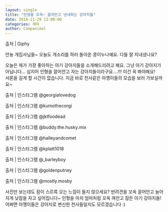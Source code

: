 ```yaml
---
layout: single
title: "인형을 꼬옥~ 끌어안고 낸내하는 강아지들"
date: 2018-11-29 12:00:00
categories: 재미
author: Companimal
---
```


출처 | Giphy

안뇽 개집사님들~ 오늘도 개소리를 하러 돌아온 콩이누나예요. 다들 잘 지내셨나요?

오늘은 제가 가장 좋아하는 아기 강아지들을 소개해드리려고 해요. 그냥 아기 강아지가 아닙니다... 심지어 인형을 끌어안고 자는 강아지들이라구요....!!! 이건 꼭 봐야해요!  
 서론을 길게 할 시간이 없습니다. 지금 바로 천사같은 아깽이들의 모습을 보러 가보실까요~

출처 | 인스타그램 @georgialovedog

출처 | 인스타그램 @kumothecorgi

출처 | 인스타그램 @jktfoodead

출처 | 인스타그램 @buddy.the.husky.mix

출처 | 인스타그램 @halleyandcomet

출처 | 인스타그램 @kplatt1018

출처 | 인스타그램 @\_barleyboy

출처 | 인스타그램 @goldenputney

출처 | 인스타그램 @mostly.mosby

사진만 보는데도 잠이 스르륵 오는 느낌이 들지 않으세요? 반려견을 꼬옥 끌어안고 늘어지게 낮잠을 자고 싶어집니다~ 인형을 마치 엄마처럼 꼬옥 껴안고 잠든 아기 강아지들! 어쩌면 아깽이들은 강아지로 변신한 천사들일지도 모르겠습니다 :)
